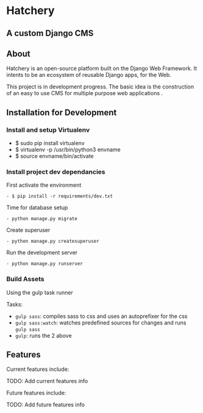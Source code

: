 # Hatchery
## A custom Django CMS

About
------

Hatchery is an open-source platform built on the Django Web Framework.
It intents to be an ecosystem of reusable Django apps, for the Web.

This project is in development progress. The basic idea is the construction of an easy to use
CMS for multiple purpose web applications  .


Installation for Development
---------------
### Install and setup Virtualenv

- $ sudo pip install virtualenv
- $ virtualenv -p /usr/bin/python3 envname
- $ source envname/bin/activate

### Install project dev dependancies

  First activate the environment

    - $ pip install -r requirements/dev.txt

  Time for database setup

    - python manage.py migrate

  Create superuser

    - python manage.py createsuperuser

  Run the development server

    - python manage.py runserver
     

### Build Assets

Using the gulp task runner

Tasks:

- `gulp sass`: compiles sass to css and uses an autoprefixer for the css
- `gulp sass:watch`: watches predefined sources for changes and runs `gulp sass`
- `gulp`: runs the 2 above


Features
---------

Current features include:

  TODO: Add current features info


Future features include:

  TODO: Add future features info
